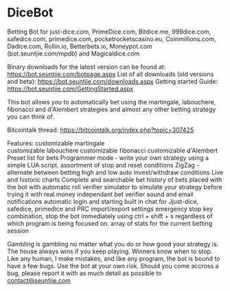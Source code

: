 DiceBot
=======

Betting Bot for just-dice.com, PrimeDice.com, Bitdice.me, 999dice.com, safedice.com, primedice.com, pocketrocketscasino.eu, Coinmillions.com, Dadice.com, Rollin.io, Betterbets.io, Moneypot.com (bot.seuntjie.com/mpdb) and Magicaldice.com

Binary downloads for the latest version can be found at: https://bot.seuntjie.com/botpage.aspx
List of all downloads (old versions and beta): https://bot.seuntjie.com/downloads.aspx
Getting started Guide: https://bot.seuntjie.com/GettingStarted.aspx


This bot allows you to automatically bet using the martingale, labouchere, fibonacci and d'Alembert strategies and almost any other betting strategy you can think of.

Bitcointalk thread: https://bitcointalk.org/index.php?topic=307425

Features:
customizable martingale<br/>
customizable labouchere
customizable fibonacci
customizable d'Alembert
Preset list for bets
Programmer mode - write your own strategy using a simple LUA script.
assortment of stop and reset conditions
ZigZag - alternate between betting high and low
auto invest/withdraw conditions
Live and historic charts
Complete and searchable bet history of bets placed with the bot with automatic roll verifier
simulator to simulate your strategy before trying it with real money
independant bet verifier
sound and email notifications
automatic login and starting
built in chat for Jjust-dice, safedice, primedice and PRC
import/export settings
emergency stop key combination, stop the bot immediately using ctrl + shift + s regardless of which program is being focused on.
array of stats for the current betting session




Gambling is gambling no matter what you do or how good your strategy is. The house always wins if you keep playing. Winners know when to stop.
Like any human, I make mistakes, and like any program, the bot is bound to have a few bugs. Use the bot at your own risk. Should you come accross a bug, please report it with as much detail as possible to contact@seuntjie.com
